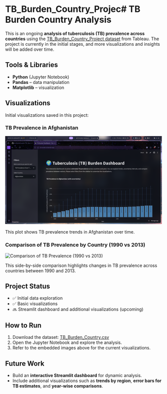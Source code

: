 # TB_Burden_Country_Projec# TB Burden Country Analysis

This is an ongoing **analysis of tuberculosis (TB) prevalence across countries** using the [TB_Burden_Country_Project dataset](https://public.tableau.com/app/sample-data/TB_Burden_Country.csv) from Tableau. The project is currently in the initial stages, and more visualizations and insights will be added over time.

## Tools & Libraries

- **Python** (Jupyter Notebook)  
- **Pandas** – data manipulation  
- **Matplotlib** – visualization  

## Visualizations

Initial visualizations saved in this project:

### TB Prevalence in Afghanistan

![TB Prevalence in Afghanistan](./images/TB_Prevalence_in_Afghanistan.png)

This plot shows TB prevalence trends in Afghanistan over time.

### Comparison of TB Prevalence by Country (1990 vs 2013)

![Comparison of TB Prevalence (1990 vs 2013)](./images/Comparison_TB_Prevalence_1990_vs_2013.png)

This side-by-side comparison highlights changes in TB prevalence across countries between 1990 and 2013.

## Project Status

- ✅ Initial data exploration  
- ✅ Basic visualizations  
- 🔜 Streamlit dashboard and additional visualizations (upcoming)  

## How to Run

1. Download the dataset: [TB_Burden_Country.csv](https://public.tableau.com/app/sample-data/TB_Burden_Country.csv)  
2. Open the Jupyter Notebook and explore the analysis.  
3. Refer to the embedded images above for the current visualizations.

## Future Work

- Build an **interactive Streamlit dashboard** for dynamic analysis.  
- Include additional visualizations such as **trends by region**, **error bars for TB estimates**, and **year-wise comparisons**.  